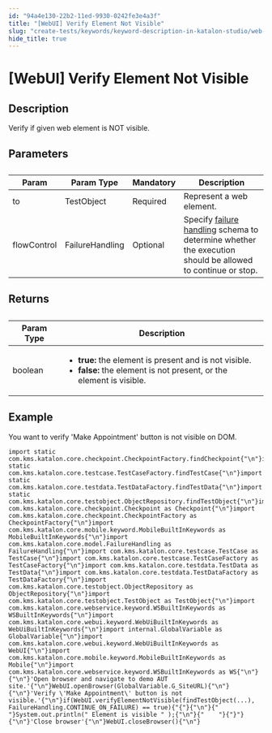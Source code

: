 ```yaml
---
id: "94a4e130-22b2-11ed-9930-0242fe3e4a3f"
title: "[WebUI] Verify Element Not Visible"
slug: "create-tests/keywords/keyword-description-in-katalon-studio/web-ui-keywords/webui-verify-element-not-visible"
hide_title: true
---
```


# <a id="id_0" class="anchor_top_offset"/><a id="ariaid-title1" class="anchor_top_offset"/>[WebUI] Verify Element Not Visible


## <a id="id_0__id_1" class="anchor_top_offset"/>Description

              
<p xmlns="http://www.w3.org/1999/xhtml" className="p">Verify if given web element is NOT visible.</p> 
      

## <a id="id_0__id_2" class="anchor_top_offset"/>Parameters

              
<table xmlns="http://www.w3.org/1999/xhtml" className="table anchor_top_offset" id="id_0__10b49540-ce38-4bfc-9e0c-f81351a95c3f"><caption /><thead className="thead"><tr className><th className="entry anchor_top_offset" id="id_0__10b49540-ce38-4bfc-9e0c-f81351a95c3f__entry__1">Param</th><th className="entry anchor_top_offset" id="id_0__10b49540-ce38-4bfc-9e0c-f81351a95c3f__entry__2">Param Type</th><th className="entry anchor_top_offset" id="id_0__10b49540-ce38-4bfc-9e0c-f81351a95c3f__entry__3">Mandatory</th><th className="entry anchor_top_offset" id="id_0__10b49540-ce38-4bfc-9e0c-f81351a95c3f__entry__4">Description</th></tr></thead><tbody className="tbody"><tr className><td className="entry" headers="id_0__10b49540-ce38-4bfc-9e0c-f81351a95c3f__entry__1 id_0__10b49540-ce38-4bfc-9e0c-f81351a95c3f__entry__2 id_0__10b49540-ce38-4bfc-9e0c-f81351a95c3f__entry__3 id_0__10b49540-ce38-4bfc-9e0c-f81351a95c3f__entry__4 ">to</td><td className="entry" headers="id_0__10b49540-ce38-4bfc-9e0c-f81351a95c3f__entry__1 id_0__10b49540-ce38-4bfc-9e0c-f81351a95c3f__entry__2 id_0__10b49540-ce38-4bfc-9e0c-f81351a95c3f__entry__3 id_0__10b49540-ce38-4bfc-9e0c-f81351a95c3f__entry__4 ">TestObject</td><td className="entry" headers="id_0__10b49540-ce38-4bfc-9e0c-f81351a95c3f__entry__1 id_0__10b49540-ce38-4bfc-9e0c-f81351a95c3f__entry__2 id_0__10b49540-ce38-4bfc-9e0c-f81351a95c3f__entry__3 id_0__10b49540-ce38-4bfc-9e0c-f81351a95c3f__entry__4 ">Required</td><td className="entry" headers="id_0__10b49540-ce38-4bfc-9e0c-f81351a95c3f__entry__1 id_0__10b49540-ce38-4bfc-9e0c-f81351a95c3f__entry__2 id_0__10b49540-ce38-4bfc-9e0c-f81351a95c3f__entry__3 id_0__10b49540-ce38-4bfc-9e0c-f81351a95c3f__entry__4 ">Represent a web element.</td></tr><tr className><td className="entry" headers="id_0__10b49540-ce38-4bfc-9e0c-f81351a95c3f__entry__1 id_0__10b49540-ce38-4bfc-9e0c-f81351a95c3f__entry__2 id_0__10b49540-ce38-4bfc-9e0c-f81351a95c3f__entry__3 id_0__10b49540-ce38-4bfc-9e0c-f81351a95c3f__entry__4 ">flowControl</td><td className="entry" headers="id_0__10b49540-ce38-4bfc-9e0c-f81351a95c3f__entry__1 id_0__10b49540-ce38-4bfc-9e0c-f81351a95c3f__entry__2 id_0__10b49540-ce38-4bfc-9e0c-f81351a95c3f__entry__3 id_0__10b49540-ce38-4bfc-9e0c-f81351a95c3f__entry__4 ">FailureHandling</td><td className="entry" headers="id_0__10b49540-ce38-4bfc-9e0c-f81351a95c3f__entry__1 id_0__10b49540-ce38-4bfc-9e0c-f81351a95c3f__entry__2 id_0__10b49540-ce38-4bfc-9e0c-f81351a95c3f__entry__3 id_0__10b49540-ce38-4bfc-9e0c-f81351a95c3f__entry__4 ">Optional</td><td className="entry" headers="id_0__10b49540-ce38-4bfc-9e0c-f81351a95c3f__entry__1 id_0__10b49540-ce38-4bfc-9e0c-f81351a95c3f__entry__2 id_0__10b49540-ce38-4bfc-9e0c-f81351a95c3f__entry__3 id_0__10b49540-ce38-4bfc-9e0c-f81351a95c3f__entry__4 ">Specify <a className="xref" href="/docs/maintain/configure-failure-handling-settings-in-katalon-studio">failure handling</a> schema to         determine whether the execution should be allowed to continue         or stop.</td></tr></tbody></table> 
      

## <a id="id_0__id_3" class="anchor_top_offset"/>Returns

              
<table xmlns="http://www.w3.org/1999/xhtml" className="table anchor_top_offset" id="id_0__edc9ebe5-aa85-494b-8630-17b1972fc8f6"><caption /><thead className="thead"><tr className><th className="entry anchor_top_offset" id="id_0__edc9ebe5-aa85-494b-8630-17b1972fc8f6__entry__1">Param Type</th><th className="entry anchor_top_offset" id="id_0__edc9ebe5-aa85-494b-8630-17b1972fc8f6__entry__2">Description</th></tr></thead><tbody className="tbody"><tr className><td className="entry" headers="id_0__edc9ebe5-aa85-494b-8630-17b1972fc8f6__entry__1 id_0__edc9ebe5-aa85-494b-8630-17b1972fc8f6__entry__2 ">boolean</td><td className="entry" headers="id_0__edc9ebe5-aa85-494b-8630-17b1972fc8f6__entry__1 id_0__edc9ebe5-aa85-494b-8630-17b1972fc8f6__entry__2 ">         <ul className="ul"><li className="li">             <strong className="ph b">true:</strong> the element is present and is not visible.</li><li className="li">             <strong className="ph b">false:</strong> the element is not present, or the element is visible.</li></ul>       </td></tr></tbody></table> 
      

## <a id="id_0__id_4" class="anchor_top_offset"/>Example

              
<p xmlns="http://www.w3.org/1999/xhtml" className="p">You want to verify 'Make Appointment'  button is not   visible on DOM.</p> 
              
<pre xmlns="http://www.w3.org/1999/xhtml" className="pre codeblock"><code>import static com.kms.katalon.core.checkpoint.CheckpointFactory.findCheckpoint{"\n"}import static com.kms.katalon.core.testcase.TestCaseFactory.findTestCase{"\n"}import static com.kms.katalon.core.testdata.TestDataFactory.findTestData{"\n"}import static com.kms.katalon.core.testobject.ObjectRepository.findTestObject{"\n"}import com.kms.katalon.core.checkpoint.Checkpoint as Checkpoint{"\n"}import com.kms.katalon.core.checkpoint.CheckpointFactory as CheckpointFactory{"\n"}import com.kms.katalon.core.mobile.keyword.MobileBuiltInKeywords as MobileBuiltInKeywords{"\n"}import com.kms.katalon.core.model.FailureHandling as FailureHandling{"\n"}import com.kms.katalon.core.testcase.TestCase as TestCase{"\n"}import com.kms.katalon.core.testcase.TestCaseFactory as TestCaseFactory{"\n"}import com.kms.katalon.core.testdata.TestData as TestData{"\n"}import com.kms.katalon.core.testdata.TestDataFactory as TestDataFactory{"\n"}import com.kms.katalon.core.testobject.ObjectRepository as ObjectRepository{"\n"}import com.kms.katalon.core.testobject.TestObject as TestObject{"\n"}import com.kms.katalon.core.webservice.keyword.WSBuiltInKeywords as WSBuiltInKeywords{"\n"}import com.kms.katalon.core.webui.keyword.WebUiBuiltInKeywords as WebUiBuiltInKeywords{"\n"}import internal.GlobalVariable as GlobalVariable{"\n"}import com.kms.katalon.core.webui.keyword.WebUiBuiltInKeywords as WebUI{"\n"}import com.kms.katalon.core.mobile.keyword.MobileBuiltInKeywords as Mobile{"\n"}import com.kms.katalon.core.webservice.keyword.WSBuiltInKeywords as WS{"\n"}{"\n"}'Open browser and navigate to demo AUT site.'{"\n"}WebUI.openBrowser(GlobalVariable.G_SiteURL){"\n"}{"\n"}'Verify \'Make Appointment\' button is not visible.'{"\n"}if(WebUI.verifyElementNotVisible(findTestObject(...), FailureHandling.CONTINUE_ON_FAILURE) == true){"{"}{"\n"}{"   "}System.out.println(" Element is visible " );{"\n"}{"    "}{"}"}{"\n"}'Close browser'{"\n"}WebUI.closeBrowser(){"\n"}</code></pre> 
            

